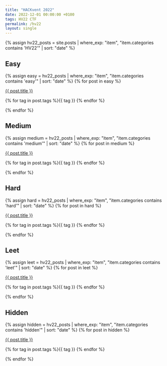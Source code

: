 ```yaml
---
title: "HACKvent 2022"
date: 2022-12-01 00:00:00 +0100
tags: HV22 CTF
permalink: /hv22
layout: single
---
```


{% assign hv22_posts = site.posts | where_exp: "item", "item.categories contains 'HV22'" | sort: "date" %}

## Easy

{% assign easy = hv22_posts | where_exp: "item", "item.categories contains 'easy'" | sort: "date" %}
{% for post in easy %}

<div class="list__item">
<a href="{{ post.url }}">{{ post.title }}</a><br />
<p class="page__meta">
<i class="far fa-tags"></i> {% for tag in post.tags %}{{ tag }} {% endfor %}</p>
</div>
{% endfor %}

## Medium

{% assign medium = hv22_posts | where_exp: "item", "item.categories contains 'medium'" | sort: "date" %}
{% for post in medium %}

<div class="list__item">
<a href="{{ post.url }}">{{ post.title }}</a><br />
<p class="page__meta">
<i class="far fa-tags"></i> {% for tag in post.tags %}{{ tag }} {% endfor %}</p>
</div>
{% endfor %}

## Hard

{% assign hard = hv22_posts | where_exp: "item", "item.categories contains 'hard'" | sort: "date" %}
{% for post in hard %}

<div class="list__item">
<a href="{{ post.url }}">{{ post.title }}</a><br />
<p class="page__meta">
<i class="far fa-tags"></i> {% for tag in post.tags %}{{ tag }} {% endfor %}</p>
</div>
{% endfor %}

## Leet

{% assign leet = hv22_posts | where_exp: "item", "item.categories contains 'leet'" | sort: "date" %}
{% for post in leet %}

<div class="list__item">
<a href="{{ post.url }}">{{ post.title }}</a><br />
<p class="page__meta">
<i class="far fa-tags"></i> {% for tag in post.tags %}{{ tag }} {% endfor %}</p>
</div>
{% endfor %}

## Hidden

{% assign hidden = hv22_posts | where_exp: "item", "item.categories contains 'hidden'" | sort: "date" %}
{% for post in hidden %}

<div class="list__item">
<a href="{{ post.url }}">{{ post.title }}</a><br />
<p class="page__meta">
<i class="far fa-tags"></i> {% for tag in post.tags %}{{ tag }} {% endfor %}</p>
</div>
{% endfor %}
